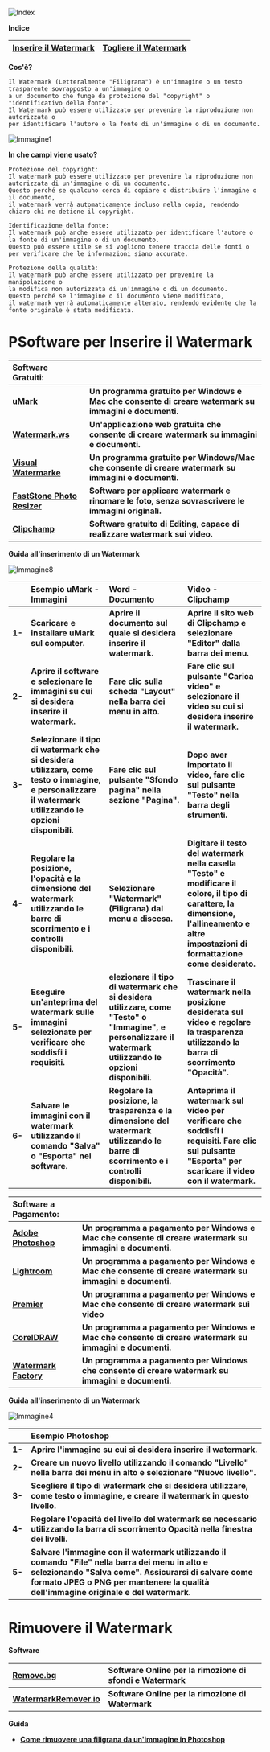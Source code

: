 ![Index](https://user-images.githubusercontent.com/98583912/216812304-c3eccead-9b59-49d5-8dcc-9622d0d48412.gif)

**Indice**

|[**Inserire il Watermark**](https://github.com/CScorza/WatermarkIntelligence#programmi-per-inserire-il-watermark)|[**Togliere il Watermark**](https://github.com/CScorza/WatermarkIntelligence#rimuovere-il-watermark)|
| :--- | :--- |

**Cos'è?**
```
Il Watermark (Letteralmente "Filigrana") è un'immagine o un testo trasparente sovrapposto a un'immagine o 
a un documento che funge da protezione del "copyright" o "identificativo della fonte". 
Il Watermark può essere utilizzato per prevenire la riproduzione non autorizzata o 
per identificare l'autore o la fonte di un'immagine o di un documento.
```

![Immagine1](https://user-images.githubusercontent.com/98583912/216813953-456db780-ce93-4314-88dc-28a5e5f44728.gif)


**In che campi viene usato?**

```
Protezione del copyright: 
Il watermark può essere utilizzato per prevenire la riproduzione non autorizzata di un'immagine o di un documento. 
Questo perché se qualcuno cerca di copiare o distribuire l'immagine o il documento, 
il watermark verrà automaticamente incluso nella copia, rendendo chiaro chi ne detiene il copyright.

Identificazione della fonte: 
Il watermark può anche essere utilizzato per identificare l'autore o la fonte di un'immagine o di un documento. 
Questo può essere utile se si vogliono tenere traccia delle fonti o per verificare che le informazioni siano accurate.

Protezione della qualità: 
Il watermark può anche essere utilizzato per prevenire la manipolazione o 
la modifica non autorizzata di un'immagine o di un documento.
Questo perché se l'immagine o il documento viene modificato, 
il watermark verrà automaticamente alterato, rendendo evidente che la fonte originale è stata modificata.
```

# PSoftware per Inserire il Watermark

|**Software Gratuiti:**||
| :--- | :--- |
|[**uMark**](https://www.uconomix.com/Products/uMark/)|**Un programma gratuito per Windows e Mac che consente di creare watermark su immagini e documenti.**|
|[**Watermark.ws**](https://watermark.ws/)|**Un'applicazione web gratuita che consente di creare watermark su immagini e documenti.**|
|[**Visual Watermarke**](https://www.visualwatermark.com/it)|**Un programma gratuito per Windows/Mac che consente di creare watermark su immagini e documenti.**|
|[**FastStone Photo Resizer**](http://www.faststone.org/FSResizerDetail.htm)|**Software per applicare watermark e rinomare le foto, senza sovrascrivere le immagini originali.**|
|[**Clipchamp**](https://clipchamp.com/it/)|**Software gratuito di Editing, capace di realizzare watermark sui video.**|

**Guida all'inserimento di un Watermark**

![Immagine8](https://user-images.githubusercontent.com/98583912/216814523-c3c21abb-927e-4309-b99d-5f9da0796253.gif)


||**Esempio uMark - Immagini**|**Word - Documento**|**Video - Clipchamp**|
| :--- | :--- | :--- | :--- |
|**1-**|**Scaricare e installare uMark sul computer.**|**Aprire il documento sul quale si desidera inserire il watermark.**|**Aprire il sito web di Clipchamp e selezionare "Editor" dalla barra dei menu.**|
|**2-**|**Aprire il software e selezionare le immagini su cui si desidera inserire il watermark.**|**Fare clic sulla scheda "Layout" nella barra dei menu in alto.**|**Fare clic sul pulsante "Carica video" e selezionare il video su cui si desidera inserire il watermark.**|
|**3-**|**Selezionare il tipo di watermark che si desidera utilizzare, come testo o immagine, e personalizzare il watermark utilizzando le opzioni disponibili.**|**Fare clic sul pulsante "Sfondo pagina" nella sezione "Pagina".**|**Dopo aver importato il video, fare clic sul pulsante "Testo" nella barra degli strumenti.**|
|**4-**|**Regolare la posizione, l'opacità e la dimensione del watermark utilizzando le barre di scorrimento e i controlli disponibili.**|**Selezionare "Watermark" (Filigrana) dal menu a discesa.**|**Digitare il testo del watermark nella casella "Testo" e modificare il colore, il tipo di carattere, la dimensione, l'allineamento e altre impostazioni di formattazione come desiderato.**|
|**5-**|**Eseguire un'anteprima del watermark sulle immagini selezionate per verificare che soddisfi i requisiti.**|**elezionare il tipo di watermark che si desidera utilizzare, come "Testo" o "Immagine", e personalizzare il watermark utilizzando le opzioni disponibili.**|**Trascinare il watermark nella posizione desiderata sul video e regolare la trasparenza utilizzando la barra di scorrimento "Opacità".**|
|**6-**|**Salvare le immagini con il watermark utilizzando il comando "Salva" o "Esporta" nel software.**|**Regolare la posizione, la trasparenza e la dimensione del watermark utilizzando le barre di scorrimento e i controlli disponibili.**|**Anteprima il watermark sul video per verificare che soddisfi i requisiti. Fare clic sul pulsante "Esporta" per scaricare il video con il watermark.**|

|**Software a Pagamento:**||
| :--- | :--- |
|[**Adobe Photoshop**](https://www.adobe.com/it/products/photoshop.html)|**Un programma a pagamento per Windows e Mac che consente di creare watermark su immagini e documenti.**|
|[**Lightroom**](https://www.adobe.com/it/products/photoshop-lightroom.html)|**Un programma a pagamento per Windows e Mac che consente di creare watermark su immagini e documenti.**|
|[**Premier**](https://www.adobe.com/it/products/premiere.html)|**Un programma a pagamento per Windows e Mac che consente di creare watermark sui video**|
|[**CorelDRAW**](https://www.coreldraw.com/it/)|**Un programma a pagamento per Windows e Mac che consente di creare watermark su immagini e documenti.**|
|[**Watermark Factory**](https://watermark-factory.software.informer.com/2.5/)|**Un programma a pagamento per Windows che consente di creare watermark su immagini e documenti.**|

**Guida all'inserimento di un Watermark**

![Immagine4](https://user-images.githubusercontent.com/98583912/216812818-25388e8a-f2d1-4e58-8b5b-13d49342692a.gif)

||**Esempio Photoshop**|
| :--- | :--- |
|**1-**|**Aprire l'immagine su cui si desidera inserire il watermark.**|
|**2-**|**Creare un nuovo livello utilizzando il comando "Livello" nella barra dei menu in alto e selezionare "Nuovo livello".**|
|**3-**|**Scegliere il tipo di watermark che si desidera utilizzare, come testo o immagine, e creare il watermark in questo livello.**|
|**4-**|**Regolare l'opacità del livello del watermark se necessario utilizzando la barra di scorrimento Opacità nella finestra dei livelli.**|
|**5-**|**Salvare l'immagine con il watermark utilizzando il comando "File" nella barra dei menu in alto e selezionando "Salva come". Assicurarsi di salvare come formato JPEG o PNG per mantenere la qualità dell'immagine originale e del watermark.**|

# Rimuovere il Watermark

**Software**

|[**Remove.bg**](https://www.remove.bg/it)|**Software Online per la rimozione di sfondi e Watermark**|
| :--- | :--- |
|[**WatermarkRemover.io**](https://www.watermarkremover.io/it)|**Software Online per la rimozione di Watermark**|

**Guida**
 - [**Come rimuovere una filigrana da un'immagine in Photoshop**](https://www.creativosonline.org/it/como-eliminar-marca-de-agua-photoshop.html)


